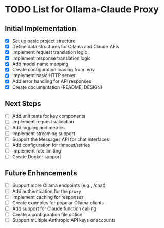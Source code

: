 # TODO List for Ollama-Claude Proxy

## Initial Implementation

- [x] Set up basic project structure
- [x] Define data structures for Ollama and Claude APIs
- [x] Implement request translation logic
- [x] Implement response translation logic
- [x] Add model name mapping
- [x] Create configuration loading from .env
- [x] Implement basic HTTP server
- [x] Add error handling for API responses
- [x] Create documentation (README, DESIGN)

## Next Steps

- [ ] Add unit tests for key components
- [ ] Implement request validation
- [ ] Add logging and metrics
- [ ] Implement streaming support
- [ ] Support the Messages API for chat interfaces
- [ ] Add configuration for timeout/retries
- [ ] Implement rate limiting
- [ ] Create Docker support

## Future Enhancements

- [ ] Support more Ollama endpoints (e.g., /chat)
- [ ] Add authentication for the proxy
- [ ] Implement caching for responses
- [ ] Create examples for popular Ollama clients
- [ ] Add support for Claude function calling
- [ ] Create a configuration file option
- [ ] Support multiple Anthropic API keys or accounts
